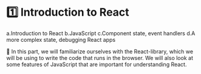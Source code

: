 # 1️⃣ Introduction to React

a.Introduction to React
b.JavaScript
c.Component state, event handlers
d.A more complex state, debugging React apps

📣 In this part, we will familiarize ourselves with the React-library, which we will be using to write the code that runs in the browser. We will also look at some features of JavaScript that are important for understanding React.

